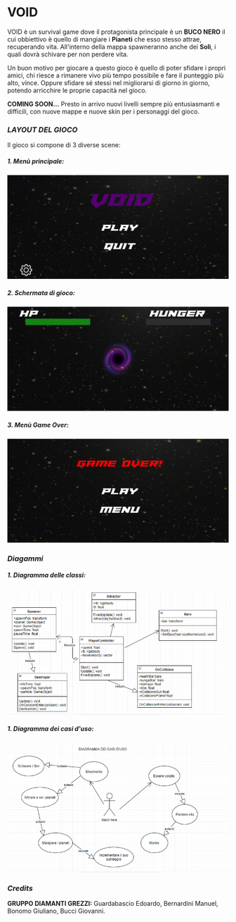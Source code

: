 # VOID

VOID è un survival game dove il protagonista principale è un **BUCO NERO** il cui obbiettivo è quello di mangiare i **Pianeti** 
che esso stesso attrae, recuperando vita. All'interno della mappa spawneranno anche dei **Soli**, i quali dovrà schivare 
per non perdere vita.

Un buon motivo per giocare a questo gioco è quello di poter sfidare i propri amici, chi riesce a rimanere vivo più tempo possibile 
e fare il punteggio più alto, vince.
Oppure sfidare sé stessi nel migliorarsi di giorno in giorno, potendo arricchire le proprie capacità nel gioco.

**COMING SOON...**
Presto in arrivo nuovi livelli sempre più entusiasmanti e difficili, con nuove mappe e nuove skin per i personaggi del gioco.

### *LAYOUT DEL GIOCO*

Il gioco si compone di 3 diverse scene: 

##### 1. Menù principale:

![Menù principale](https://github.com/Badu897/DiamantiGrezzi/blob/20a66e1971df98d7fa38ca0c9602dffb28d24739/Men%C3%B9Principale.png)

##### 2. Schermata di gioco:

![Schermata di gioco](https://github.com/Badu897/DiamantiGrezzi/blob/20a66e1971df98d7fa38ca0c9602dffb28d24739/SchermataDiGioco.png)

##### 3. Menù Game Over:

![Menù gameover](https://github.com/Badu897/DiamantiGrezzi/blob/20a66e1971df98d7fa38ca0c9602dffb28d24739/Men%C3%B9GameOver.png)

### *Diagammi*

##### 1. Diagramma delle classi:

![Diagramma delle classi](https://github.com/Badu897/DiamantiGrezzi/blob/24735370820fc94cc9e94a2536d62cf9bafcd18e/Diagramma%20delle%20classi.PNG)

##### 1. Diagramma dei casi d'uso:

![Diagramma delle classi](https://github.com/Badu897/DiamantiGrezzi/blob/24735370820fc94cc9e94a2536d62cf9bafcd18e/Diagramma%20dei%20casi%20d'uso.PNG)

### *Credits*

**GRUPPO DIAMANTI GREZZI:** Guardabascio Edoardo, Bernardini Manuel, Bonomo Giuliano, Bucci Giovanni.
